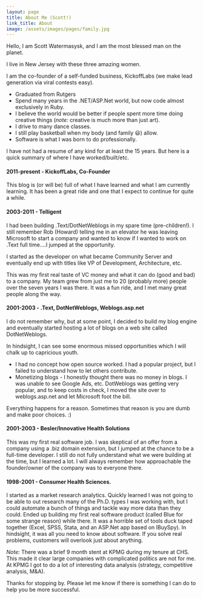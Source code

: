 ```yaml
---
layout: page
title: About Me (Scott!)
link_title: About
image: /assets/images/pages/family.jpg
---
```

Hello, I am Scott Watermasysk, and I am the most blessed man on the planet.

I live in New Jersey with these three amazing women.

I am the co-founder of a self-funded business, KickoffLabs (we make lead generation via viral contests easy).

* Graduated from Rutgers
* Spend many years in the .NET/ASP.Net world, but now code almost exclusively in Ruby.
* I believe the world would be better if people spent more time doing creative things (*note:* creative is much more than just art).
* I drive to many dance classes.
* I still play basketball when my body (and family 😃) allow.
* Software is what I was born to do professionally.

I have not had a resume of any kind for at least the 15 years. But here is a quick summary of where I have worked/built/etc.

#### 2011-present - KickoffLabs, Co-Founder

This blog is (or will be) full of what I have learned and what I am currently learning. It has been a great ride and one that I expect to continue for quite a while.

#### 2003-2011 - Telligent

I had been building .Text/DotNetWeblogs in my spare time (pre-children!). I still remember Rob (Howard) telling me in an elevator he was leaving Microsoft to start a company and wanted to know if I wanted to work on .Text full time....I jumped at the opportunity.

I started as the developer on what became Community Server and eventually end up with titles like VP of Development, Architecture, etc.

This was my first real taste of VC money and what it can do (good and bad) to a company. My team grew from just me to 20 (probably more) people over the seven years I was there. It was a fun ride, and I met many great people along the way.

#### 2001-2003 - .Text, DotNetWeblogs, Weblogs.asp.net

I do not remember why, but at some point, I decided to build my blog engine and eventually started hosting a lot of blogs on a web site called DotNetWeblogs.

In hindsight, I can see some enormous missed opportunities which I will chalk up to capricious youth.

* I had no concept how open source worked. I had a  popular project, but I failed to understand how to let others contribute.
* Monetizing blogs - I honestly thought there was no money in blogs. I was unable to see Google Ads, etc. DotWeblogs was getting very popular, and to keep costs in check, I moved the site over to weblogs.asp.net and let Microsoft foot the bill.

Everything happens for a reason. Sometimes that reason is you are dumb and make poor choices. :)

#### 2001-2003 - Besler/Innovative Health Solutions

This was my first real software job. I was skeptical of an offer from a company using a .biz domain extension, but I jumped at the chance to be a full-time developer. I still do not fully understand what we were building at the time, but I learned a lot. I will always remember how approachable the founder/owner of the company was to everyone there.

#### 1998-2001 - Consumer Health Sciences.

I started as a market research analytics. Quickly learned I was not going to be able to out research many of the Ph.D. types I was working with, but I could automate a bunch of things and tackle way more data than they could. Ended up building my first real software product (called Blue for some strange reason) while there. It was a horrible set of tools duck taped together (Excel, SPSS, Stata, and an ASP.Net app based on IBuySpy). In hindsight, it was all you need to know about software. If you solve real problems, customers will overlook just about anything.

_Note:_ There was a brief 9 month stent at KPMG during my tenure at CHS. This made it clear large companies with complicated politics are not for me. At KPMG I got to do a lot of interesting data analysis (strategy, competitive analysis, M&A).

Thanks for stopping by. Please let me know if there is something I can do to help you be more successful.
